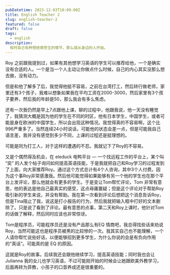 ```yaml
---
pubDatetime: 2023-12-03T10:09:00Z
title: English Teacher 2
slug: english-teacher-2 
featured: false 
draft: false
tags:
  - english
description:
  有时自己有种想拯救苍生的情节，那么就从身边的人开始。
---
```


Roy 之前跟我提到过，如果有其他想学习英语的学生可以推荐给他，一个是确实没有合适的人。一个是当一个人主动让你做点什么时候，自己的内心其实没那么想去做，没有动力。

但是和他了解多了后，我觉得他挺不容易，之前在台湾打工，然后转行做老师，家里还有3个孩子，我难以想象如果我在平均工资在2000-3000，然后家里有3个孩子要养，然后我的年龄是50，那么我会有多么焦虑。

还有一次我仍然是早上7点跟他上课，聊的过程中，他跟我说，他一天没有睡觉了，我猜测大概是因为他的学生在不同的时区，他有日本学生，中国学生，或者可能是身在欧洲的中国学生，所以会出现这种情况。我觉得真的不容易啊，这个比996严重多了。当然连续24小时说话，可能他的状态会差一点，但是可能我自己语言差，我并没有感觉到多少不同，上课的过程还是挺理想的。

可能是同为打工人，对于这样的遭遇的不忍。我就记下了Roy的不容易。

又是个偶然得及机会，在 eleduck 电鸭平台 — 一个找远程工作的平台上，某个叫 “奕” 的人发个帖子询问如何提高英语技能，于是我就把自己和Roy学习的过程发到了上面，向大家推荐Roy。通过这个方式总计有4个人咨询，其中3个人付费。因为这个事Roy非常感激我。然后他可能觉得如果能够有另一个他的学生也在那个平台上发评论，那么他就会有更多的学生。于是变让Tom帮忙评论，Tom 非常有意思，他的表达是他自己最真实的感受，这点毋庸置疑；但是这个评论对于帮助Roy吸引新的学生来说，并没有帮助。我在第一次看到评论后想把这个消息告诉Roy，但是Tina阻止了我，说这是打小报告的行为，然后我就把输入框中打好的文本删除了。只是说了看到了评论。最有意思的点事，第二天和Roy上课时，他针对Tom的话做了解释，然后同时应该也非常惊讶。

Tom是程序员，可能程序员还是没有产品那么有EQ 情商吧，我总得找些话来劝说Roy，当然可能这也是程序员被黑的比较惨的一次。我其实自己也不能理解，一个人请你帮忙说些好话，以便能够招到更多学生，为什么你说的会是有负向作用的“真话”。可能真的是 EQ 的原因。

这就是Roy的故事。后续我还会跟他继续学习，提高英语技能；同时我也会让 Julianna 我的女儿也学习英语，不过可能刚开始的时候会让她跟欧美外教学习，后面再转为菲教，小孩子的口音养成还是很重要的。